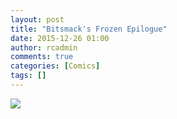 ```yaml
---
layout: post
title: "Bitsmack's Frozen Epilogue"
date: 2015-12-26 01:00
author: rcadmin
comments: true
categories: [Comics]
tags: []
---
```

<a href="../comics/2015/12/26/bitsmacks-frozen-epilogue"><img src="http://dl.bitsmack.com/comics/20151226.jpg" /></a>
